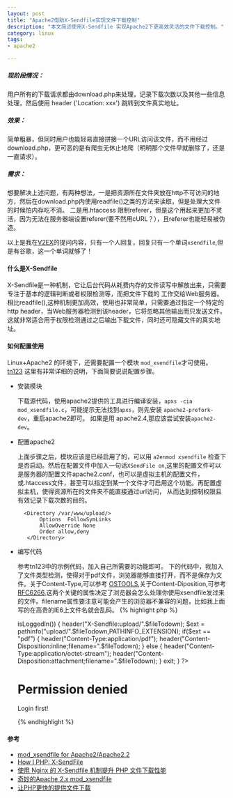 ```yaml
---
layout: post
title: "Apache2借助X-Sendfile实现文件下载控制"
description: "本文简述使用X-Sendfile 实现Apache2下更高效灵活的文件下载控制。"
category: linux
tags: 
- apache2

---
```


##### 现阶段情况：

用户所有的下载请求都由download.php来处理，记录下载次数以及其他一些信息处理，然后使用
header ('Location: xxx') 跳转到文件真实地址。

##### 效果：

简单粗暴，但同时用户也能轻易直接拼接一个URL访问该文件，而不用经过download.php，更可恶的是有爬虫无休止地爬（明明那个文件早就删除了，还是一直请求）。

##### 需求：

想要解决上述问题，有两种想法，一是把资源所在文件夹放在http不可访问的地方，然后在download.php内使用readfile()之类的方法来读取，但是处理大文件的时候怕内存吃不消。
二是用.htaccess 限制referer，但是这个用起来更加不灵活，因为无法在服务器端设置referer(要不然用cURL？），且referer也能轻易被伪造。

以上是我在[V2EX](http://v2ex.com/t/87554#reply1)的提问内容，只有一个人回复，回复只有一个单词`xsendfile`,但是有谷歌，这一个单词就够了！

#### 什么是X-Sendfile

X-Sendfile是一种机制，它让后台代码从耗费内存的文件读写中解放出来，只需要专注于基本的逻辑判断或者权限检测等，而把文件下载的
工作交给Web服务器。相比readfile(),这种机制更加高效，使用也非常简单，只需要通过指定一个特定的http header，当Web服务器检测到该header，它将忽略其他输出而只发送文件。这就非常适合用于权限检测通过之后输出下载文件，同时还可隐藏文件的真实地址。

#### 如何配置使用

Linux+Apache2 的环境下，还需要配置一个模块 `mod_xsendfile`才可使用。[tn123](https://tn123.org/mod_xsendfile/)
这里有非常详细的说明，下面简要说说配置步骤。

+ 安装模块

	下载源代码，使用apache2提供的工具进行编译安装，`apxs -cia mod_xsendfile.c`，可能提示无法找到`apxs`，则先安装
	`apache2-prefork-dev`，重启apache2即可。 如果是用 apache2.4,那应该尝试安装`apache2-dev`。

+ 配置apache2

	上面步骤之后，模块应该是已经启用了的，可以用 `a2enmod xsendfile` 检查下是否启动。然后在配置文件中加入一句话`XSendFile on`,这里的配置文件可以是服务器的配置文件apache2.conf，也可以是虚拟主机的配置文件，或.htaccess文件，甚至可以指定到某一个文件才可启用这个功能。再配置虚拟主机，使得资源所在的文件夹不能直接通过url访问，
	从而达到控制权限且有效记录下载次数的目的。

		<Directory /var/www/upload/>
	         Options  FollowSymLinks 
	         AllowOverride None
	         Order allow,deny
	     </Directory>

+ 编写代码
	
	参考tn123中的示例代码，加入自己所需要的功能即可。 
	下的代码中，我加入了文件类型检测，使得对于pdf文件，浏览器能够直接打开，而不是保存为文件。关于Content-Type,可以参考
	[OSTOOLS](http://www.ostools.net/commons),关于Content-Diposition,可参考[RFC6266](http://tools.ietf.org/html/rfc6266),这两个关键的属性决定了浏览器会怎么处理你使用xsendfile发过来的文件。filename属性要注意可能会产生的浏览器不兼容的问题，比如我上面写的在高贵的IE6上文件名就会乱码。
    {% highlight php %}
    <?php
    //some other code
    if ($user->isLoggedIn())
    {
        header("X-Sendfile:upload/".$fileTodown);
        $ext = pathinfo("upload/".$fileTodown,PATHINFO_EXTENSION);
        if($ext == "pdf")
        {
            header("Content-Type:application/pdf");
            header("Content-Disposition:inline;filename=".$fileTodown);
        }
        else
        {
            header("Content-Type:application/octet-stream");
            header("Content-Disposition:attachment;filename=".$fileTodown);
        }         
        exit;
    }
    ?>
    <h1>Permission denied</h1>
    <p>Login first!</p>
    {% endhighlight %}



#### 参考

- [mod_xsendfile for Apache2/Apache2.2](https://tn123.org/mod_xsendfile/)
- [How I PHP: X-SendFile](http://www.jasny.net/articles/how-i-php-x-sendfile/)
- [使用 Nginx 的 X-Sendfile 机制提升 PHP 文件下载性能](http://www.lovelucy.info/x-sendfile-in-nginx.htm)
- [奇妙的Apache 2.x  mod_xsendfile](http://blog.sina.com.cn/s/blog_549212ae010086s9.html)
- [让PHP更快的提供文件下载](http://www.laruence.com/2012/05/02/2613.html)

